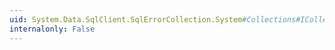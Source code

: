 ```yaml
---
uid: System.Data.SqlClient.SqlErrorCollection.System#Collections#ICollection#SyncRoot
internalonly: False
---
```

